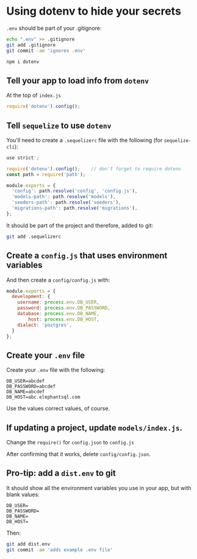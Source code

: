 # Using dotenv to hide your secrets

`.env` should be part of your .gitignore:

```sh
echo ".env" >> .gitignore
git add .gitignore
git commit -am 'ignores .env'
```


```sh
npm i dotenv
```

## Tell your app to load info from `dotenv`

At the top of `index.js`

```js
require('dotenv').config();
```


## Tell `sequelize` to use `dotenv`

You'll need to create a `.sequelizerc` file with the following (for `sequelize-cli`):

```js
use strict';

require('dotenv').config();    // don't forget to require dotenv
const path = require('path');

module.exports = {
  'config': path.resolve('config', 'config.js'),
  'models-path': path.resolve('models'),
  'seeders-path': path.resolve('seeders'),
  'migrations-path': path.resolve('migrations'),
};
```

It should be part of the project and therefore, added to git:

```sh
git add .sequelizerc
```

## Create a `config.js` that uses environment variables

And then create a `config/config.js` with:

```js
module.exports = {
  development: {
    username: process.env.DB_USER,
    password: process.env.DB_PASSWORD,
    database: process.env.DB_NAME,
        host: process.env.DB_HOST,
    dialect: 'postgres',
  }
};
```

## Create your `.env` file

Create your `.env` file with the following:

```
DB_USER=abcdef
DB_PASSWORD=abcdef
DB_NAME=abcdef
DB_HOST=abc.elephantsql.com
```

Use the values correct values, of course. 


## If updating a project, update `models/index.js`.

Change the `require()` for `config.json` to `config.js`

After confirming that it works, delete `config/config.json`.


## Pro-tip: add a `dist.env` to git

It should show all the environment variables you use in your app, but with blank values:

```
DB_USER=
DB_PASSWORD=
DB_NAME=
DB_HOST=
```

Then:

```sh
git add dist.env
git commit -am 'adds example .env file'
```
